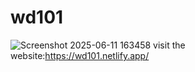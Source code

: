 # wd101
![Screenshot 2025-06-11 163458](https://github.com/user-attachments/assets/77a04312-398a-4dc3-8238-0fdbd464662b)
visit the website:https://wd101.netlify.app/
